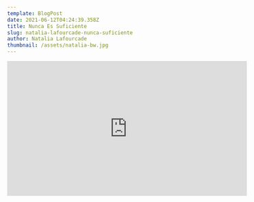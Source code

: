```yaml
---
template: BlogPost
date: 2021-06-12T04:24:39.358Z
title: Nunca Es Suficiente
slug: natalia-lafourcade-nunca-suficiente
author: Natalia Lafourcade
thumbnail: /assets/natalia-bw.jpg
---
```

<iframe width="560" height="315" src="https://www.youtube.com/embed/gd4jntP0tco" frameborder="0" allow="accelerometer; autoplay; encrypted-media; gyroscope; picture-in-picture" allowfullscreen></iframe>
